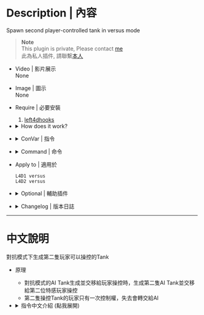 # Description | 內容
Spawn second player-controlled tank in versus mode

> __Note__ <br/>
This plugin is private, Please contact [me](https://github.com/fbef0102/Game-Private_Plugin#私人插件列表-private-plugins-list)<br/>
此為私人插件, 請聯繫[本人](https://github.com/fbef0102/Game-Private_Plugin#私人插件列表-private-plugins-list)

* Video | 影片展示
<br/>None

* Image | 圖示
<br/>None

* Require | 必要安裝
	1. [left4dhooks](https://forums.alliedmods.net/showthread.php?t=321696)

* <details><summary>How does it work?</summary>

	* When player is about to be the tank (X will get tank), second tank will spawn and controlled by second infected player
	* Second tank player only has one control. Once lose all frustration, pass tank to AI
</details>

* <details><summary>ConVar | 指令</summary>

	* cfg/sourcemod/l4d_doubletank.cfg
		```php
		// 0=Plugin off, 1=Plugin on.
		l4d_doubletank_enable "1"
		```
</details>

* <details><summary>Command | 命令</summary>

	None
</details>

* Apply to | 適用於
	```
	L4D1 versus
	L4D2 versus
	```
	
* <details><summary>Optional | 輔助插件</summary>

	1. [versusbosses_ifier](/Plugin_插件/Versus_對抗模式/versusbosses_ifier): Sets a tank and witch spawn point on every map in versus
    	> 對抗模式下每一張地圖挑選隨機路程生成一隻Tank與一個Witch
</details>

* <details><summary>Changelog | 版本日誌</summary>

	* v1.0
	    * Initial Release
</details>

- - - -
# 中文說明
對抗模式下生成第二隻玩家可以操控的Tank

* 原理
	* 對抗模式的AI Tank生成並交移給玩家操控時，生成第二隻AI Tank並交移給第二位特感玩家操控
	* 第二隻操控Tank的玩家只有一次控制權，失去會轉交給AI

* <details><summary>指令中文介紹 (點我展開)</summary>

	* cfg/sourcemod/l4d_doubletank.cfg
		```php
		// 0=關閉插件, 1=啟動插件
		l4d_doubletank_enable "1"
		```
</details>
